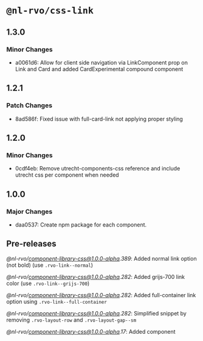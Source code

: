 # `@nl-rvo/css-link`

## 1.3.0

### Minor Changes

- a0061d6: Allow for client side navigation via LinkComponent prop on Link and Card and added CardExperimental compound component

## 1.2.1

### Patch Changes

- 8ad586f: Fixed issue with full-card-link not applying proper styling

## 1.2.0

### Minor Changes

- 0cdf4eb: Remove utrecht-components-css reference and include utrecht css per component when needed

## 1.0.0

### Major Changes

- daa0537: Create npm package for each component.

## Pre-releases

_@nl-rvo/component-library-css@1.0.0-alpha.389_:
Added normal link option (not bold) (use `.rvo-link--normal`)

_@nl-rvo/component-library-css@1.0.0-alpha.282_:
Added grijs-700 link color (use `.rvo-link--grijs-700`)

_@nl-rvo/component-library-css@1.0.0-alpha.282_:
Added full-container link option using `.rvo-link--full-container`

_@nl-rvo/component-library-css@1.0.0-alpha.282_:
Simplified snippet by removing `.rvo-layout-row` and `.rvo-layout-gap--sm`

_@nl-rvo/component-library-css@1.0.0-alpha.17_:
Added component
